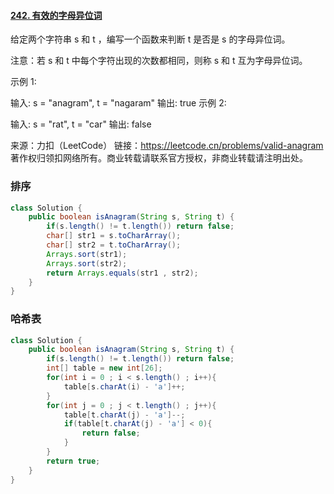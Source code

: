#### [242. 有效的字母异位词](https://leetcode.cn/problems/valid-anagram/)

给定两个字符串 s 和 t ，编写一个函数来判断 t 是否是 s 的字母异位词。

注意：若 s 和 t 中每个字符出现的次数都相同，则称 s 和 t 互为字母异位词。

 

示例 1:

输入: s = "anagram", t = "nagaram"
输出: true
示例 2:

输入: s = "rat", t = "car"
输出: false

来源：力扣（LeetCode）
链接：https://leetcode.cn/problems/valid-anagram
著作权归领扣网络所有。商业转载请联系官方授权，非商业转载请注明出处。

### 排序

```java
class Solution {
    public boolean isAnagram(String s, String t) {
        if(s.length() != t.length()) return false;
        char[] str1 = s.toCharArray();
        char[] str2 = t.toCharArray();
        Arrays.sort(str1);
        Arrays.sort(str2);
        return Arrays.equals(str1 , str2);
    }
}
```

### 哈希表

```java
class Solution {
    public boolean isAnagram(String s, String t) {
        if(s.length() != t.length()) return false;
        int[] table = new int[26];
        for(int i = 0 ; i < s.length() ; i++){
            table[s.charAt(i) - 'a']++;
        }
        for(int j = 0 ; j < t.length() ; j++){
            table[t.charAt(j) - 'a']--;
            if(table[t.charAt(j) - 'a'] < 0){
                return false;
            }
        }
        return true;
    }
}
```

